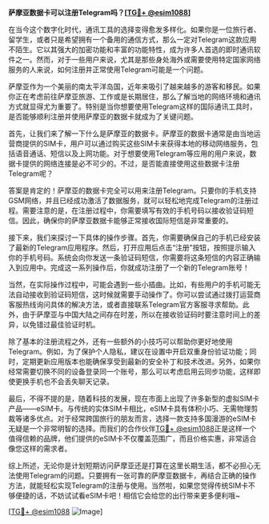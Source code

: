 **萨摩亚数据卡可以注册Telegram吗？[[TG💪+ @esim1088](https://t.me/s/esim1088)]**

在当今这个数字化时代，通讯工具的选择变得愈发多样化。如果你是一位旅行者、留学生，或者只是希望拥有一个备用的通信方式，那么一定对Telegram这款应用不陌生。它以其强大的加密功能和丰富的功能特性，成为许多人首选的即时通讯软件之一。然而，对于一些用户来说，尤其是那些身处海外或需要使用特定国家网络服务的人来说，如何注册并正常使用Telegram可能是一个问题。

萨摩亚作为一个美丽的南太平洋岛国，近年来吸引了越来越多的游客和移民。如果你正在考虑前往萨摩亚旅游、工作或是长期居住，那么了解当地的网络环境和通讯方式就显得尤为重要了。特别是当你想要使用Telegram这样的国际通讯工具时，是否能够顺利注册并使用萨摩亚的数据卡就成为了关键问题。

首先，让我们来了解一下什么是萨摩亚的数据卡。萨摩亚的数据卡通常是由当地运营商提供的SIM卡，用户可以通过购买这些SIM卡来获得本地的移动网络服务，包括语音通话、短信以及上网功能。对于想要使用Telegram等应用的用户来说，数据卡提供的网络连接是必不可少的。不过，是否能直接使用这些数据卡注册Telegram呢？

答案是肯定的！萨摩亚的数据卡完全可以用来注册Telegram。只要你的手机支持GSM网络，并且已经成功激活了数据服务，就可以轻松地完成Telegram的注册过程。需要注意的是，在注册过程中，你需要填写有效的手机号码以接收验证码短信。因此，确保你的萨摩亚数据卡能够正常接收国际短信是非常重要的。

接下来，我们来探讨一下具体的操作步骤。首先，你需要确保自己的手机已经安装了最新的Telegram应用程序。然后，打开应用后点击“注册”按钮，按照提示输入你的手机号码。系统会向你发送一条验证码短信，你需要将这条短信的内容正确输入到应用中。完成这一系列操作后，你就成功注册了一个新的Telegram账号！

当然，在实际操作过程中，可能会遇到一些小插曲。比如，有些用户的手机可能无法自动接收到验证码短信，这时候就需要手动操作了。你可以尝试通过拨打运营商客服热线询问具体的解决方法，或者直接联系Telegram官方客服寻求帮助。此外，由于萨摩亚与中国大陆之间存在时差，所以在接收验证码时要注意时间上的差异，以免错过最佳验证时机。

除了基本的注册流程之外，还有一些额外的小技巧可以帮助你更好地使用Telegram。例如，为了保护个人隐私，建议在设置中开启双重身份验证功能；同时，定期更新应用版本也能确保享受到最新的安全补丁和技术改进。另外，如果你经常需要切换不同的设备登录同一个账号，那么可以考虑启用云同步功能，这样即使更换手机也不会丢失聊天记录。

最后，不得不提的是，随着科技的发展，现在市面上出现了许多新型的虚拟SIM卡产品——eSIM卡。与传统的实体SIM卡相比，eSIM卡具有体积小巧、无需物理剪裁等诸多优点。对于经常跨国旅行的朋友而言，选择一款支持多国漫游的eSIM卡无疑是一个非常明智的选择。而我们的合作伙伴[TG💪+ @esim1088](https://t.me/s/esim1088)正是这样一个值得信赖的品牌，他们提供的eSIM卡不仅覆盖范围广，而且价格实惠，非常适合像您这样的需求者。

综上所述，无论你是计划短期访问萨摩亚还是打算在这里长期生活，都不必担心无法使用Telegram的问题。只要拥有一张可靠的萨摩亚数据卡，再结合正确的操作方法，就能轻松实现Telegram的注册与使用。当然啦，如果您觉得传统SIM卡不够便捷的话，不妨试试看eSIM卡吧！相信它会给您的出行带来更多便利哦~

[[TG💪+ @esim1088](https://t.me/s/esim1088) ![Image](https://i.postimg.cc/4NQfJmqS/Snipaste-2025-05-13-00-14-12.png)]